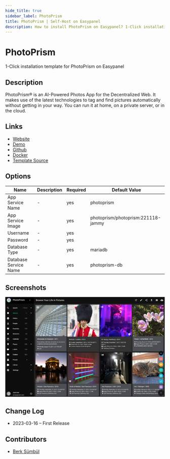 ```yaml
---
hide_title: true
sidebar_label: PhotoPrism
title: PhotoPrism | Self-Host on Easypanel
description: How to install PhotoPrism on Easypanel? 1-Click installation template for PhotoPrism on Easypanel
---
```


<!-- generated -->

# PhotoPrism

1-Click installation template for PhotoPrism on Easypanel

## Description

PhotoPrism® is an AI-Powered Photos App for the Decentralized Web. It makes use of the latest technologies to tag and find pictures automatically without getting in your way. You can run it at home, on a private server, or in the cloud.

## Links

- [Website](https://photoprism.app)
- [Demo](https://try.photoprism.app)
- [Github](https://github.com/photoprism/photoprism)
- [Docker](https://hub.docker.com/r/photoprism/photoprism)
- [Template Source](https://github.com/easypanel-io/templates/tree/main/templates/photoprism)

## Options

Name | Description | Required | Default Value
-|-|-|-
App Service Name | - | yes | photoprism
App Service Image | - | yes | photoprism/photoprism:221118-jammy
Username | - | yes | 
Password | - | yes | 
Database Type | - | yes | mariadb
Database Service Name | - | yes | photoprism-db

## Screenshots

![PhotoPrism Screenshot](./assets/screenshot.jpg)

## Change Log

- 2023-03-16 – First Release

## Contributors

- [Berk Sümbül](https://berksmbl.com)
